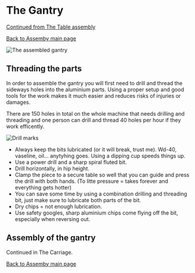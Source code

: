 # The Gantry

[Continued from The Table assembly](Table_assembly.md)

[Back to Assemby main page](assembly.md)

![The assembled gantry](https://github.com/fellesverkstedet/fabricatable-machines/raw/master/humphrey-large-format-cnc/humphrey_v3/img/assembly/gantry.jpg)

## Threading the parts

In order to assemble the gantry you will first need to drill and thread the sideways holes into the aluminium parts. 
Using a proper setup and good tools for the work makes it much easier and reduces risks of injuries or damages.

There are 150 holes in total on the whole machine that needs drilling and threading and one person can drill and thread 40 holes per hour if they work efficently.

![Drill marks](https://github.com/fellesverkstedet/fabricatable-machines/raw/master/humphrey-large-format-cnc/humphrey_v3/img/assembly/drill_marks.jpg)

* Always keep the bits lubricated (or it will break, trust me). Wd-40, vaseline, oil... anytyhing goes. Using a dipping cup speeds things up.
* Use a power drill and a sharp spiral fluted bit.
* Drill horizontally, in hip height.
* Clamp the piece to a secure table so well that you can guide and press the drill with both hands. (To litte pressure = takes forever and everything gets hotter) 
* You can save some time by using a combination drilling and threading bit, just make sure to lubricate both parts of the bit.
* Dry chips = not enough lubrication.
* Use safety googles, sharp aluminium chips come flying off the bit, especially when reversing out.

## Assembly of the gantry

Continued in The Carriage.


[Back to Assemby main page](assembly.md)